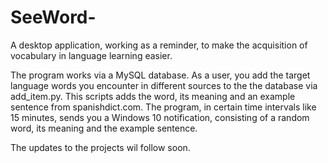 # SeeWord-
A desktop application, working as a reminder, to make the acquisition of vocabulary in language learning easier. 


The program works via a MySQL database. As a user, you add the target language words you encounter in different sources to the the database
via add_item.py. This scripts adds the word, its meaning and an example sentence from spanishdict.com. The program, in certain time intervals
like 15 minutes, sends you a Windows 10 notification, consisting of a random word, its meaning and the example sentence. 

The updates to the projects wil follow soon. 
